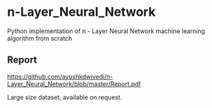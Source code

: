 # n-Layer_Neural_Network
Python implementation of n - Layer Neural Network machine learning algorithm from scratch 

## Report
https://github.com/ayushkdwivedi/n-Layer_Neural_Network/blob/master/Report.pdf

Large size dataset, available on request.
